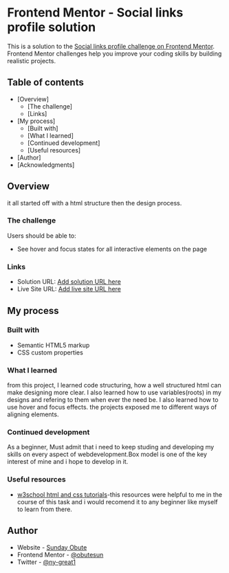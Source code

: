 # Frontend Mentor - Social links profile solution

This is a solution to the [Social links profile challenge on Frontend Mentor](https://www.frontendmentor.io/challenges/social-links-profile-UG32l9m6dQ). Frontend Mentor challenges help you improve your coding skills by building realistic projects. 

## Table of contents

- [Overview]
  - [The challenge]
  - [Links]
- [My process]
  - [Built with]
  - [What I learned]
  - [Continued development]
  - [Useful resources]
- [Author]
- [Acknowledgments]

## Overview
it all started off with a html structure then the design process.
### The challenge

Users should be able to:

- See hover and focus states for all interactive elements on the page


### Links

- Solution URL: [Add solution URL here](https://your-solution-url.com)
- Live Site URL: [Add live site URL here](https://your-live-site-url.com)

## My process

### Built with

- Semantic HTML5 markup
- CSS custom properties

### What I learned

from this project, I learned code structuring, how a well structured html can make designing more clear.
I also learned how to use variables(roots) in my designs and refering to them when ever the need be.
I also learned how to use hover and focus effects. the projects exposed me to different ways of aligning elements.

### Continued development

As a beginner, Must admit that i need to keep studing and developing my skills on every aspect of webdevelopment.Box model is one of the key interest of mine and i hope to develop in it.
### Useful resources

- [w3school html and css tutorials](https://www.w3schools.com)-this resources were helpful to me in the course of this task and  i would recomend it to any beginner like myself to learn from there.

## Author

- Website - [Sunday Obute](https://www.your-site.com)
- Frontend Mentor - [@obutesun](https://www.frontendmentor.io/profile/obutesun)
- Twitter - [@ny-great1](https://www.twitter.com/ny-great1)


